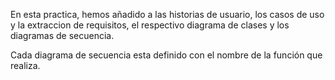 En esta practica, hemos añadido a las historias de usuario, los casos de uso y la extraccion de requisitos, el respectivo diagrama de clases y los diagramas de secuencia.

Cada diagrama de secuencia esta definido con el nombre de la función que realiza.
